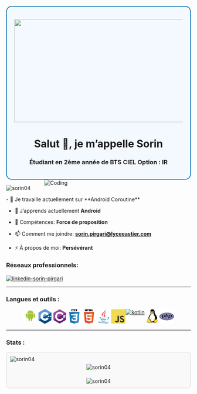 <div align="center" style="border: 2px solid #0e75b6; border-radius: 15px; padding: 20px; background-color: #f4f9ff;">
  <p>
    <img src="https://www.meosis.fr/wp-content/uploads/2020/09/gif-code.gif" width="1000" height="281"/>
  </p>
  <h1>Salut 👋, je m’appelle Sorin</h1>
  <h3>Étudiant en 2ème année de BTS CIEL Option : IR</h3>
</div>

<img align="right" alt="Coding" width="400" src="https://cdn.dribbble.com/users/1162077/screenshots/3848914/programmer.gif">

<p align="left"> 
  <img src="https://komarev.com/ghpvc/?username=sorin04&label=Profile%20views&color=0e75b6&style=flat" alt="sorin04" /> 
</p>
- 🔭 Je travaille actuellement sur **Android Coroutine**

- 🌱 J’apprends actuellement **Android**

- 💬 Compétences: **Force de proposition**

- 📫 Comment me joindre: **sorin.pirgari@lyceeastier.com**

- ⚡ À propos de moi: **Persévérant**



<h3 align="left">Réseaux professionnels:</h3>
<p align="left">
  <a href="https://www.linkedin.com/in/sorin-pirgari-228a36309/" target="blank">
    <img align="center" src="https://raw.githubusercontent.com/rahuldkjain/github-profile-readme-generator/master/src/images/icons/Social/linked-in-alt.svg" alt="linkedin-sorin-pirgari" height="30" width="40" />
  </a>
</p>

---

<h3 align="left">Langues et outils :</h3>
<div align="center" style="display: flex; justify-content: center; flex-wrap: wrap;">
  <a href="https://developer.android.com" target="_blank" rel="noreferrer">
    <img src="https://raw.githubusercontent.com/devicons/devicon/master/icons/android/android-original-wordmark.svg" alt="android" width="40" height="40" />
  </a> 
  <a href="https://www.w3schools.com/cpp/" target="_blank" rel="noreferrer">
    <img src="https://raw.githubusercontent.com/devicons/devicon/master/icons/cplusplus/cplusplus-original.svg" alt="cplusplus" width="40" height="40" />
  </a> 
  <a href="https://www.w3schools.com/cs/" target="_blank" rel="noreferrer">
    <img src="https://raw.githubusercontent.com/devicons/devicon/master/icons/csharp/csharp-original.svg" alt="csharp" width="40" height="40" />
  </a> 
  <a href="https://www.w3schools.com/css/" target="_blank" rel="noreferrer">
    <img src="https://raw.githubusercontent.com/devicons/devicon/master/icons/css3/css3-original-wordmark.svg" alt="css3" width="40" height="40" />
  </a> 
  <a href="https://www.w3.org/html/" target="_blank" rel="noreferrer">
    <img src="https://raw.githubusercontent.com/devicons/devicon/master/icons/html5/html5-original-wordmark.svg" alt="html5" width="40" height="40" />
  </a> 
  <a href="https://www.java.com" target="_blank" rel="noreferrer">
    <img src="https://raw.githubusercontent.com/devicons/devicon/master/icons/java/java-original.svg" alt="java" width="40" height="40" />
  </a> 
  <a href="https://developer.mozilla.org/en-US/docs/Web/JavaScript" target="_blank" rel="noreferrer">
    <img src="https://raw.githubusercontent.com/devicons/devicon/master/icons/javascript/javascript-original.svg" alt="javascript" width="40" height="40" />
  </a> 
  <a href="https://kotlinlang.org" target="_blank" rel="noreferrer">
    <img src="https://www.vectorlogo.zone/logos/kotlinlang/kotlinlang-icon.svg" alt="kotlin" width="40" height="40" />
  </a> 
  <a href="https://www.linux.org/" target="_blank" rel="noreferrer">
    <img src="https://raw.githubusercontent.com/devicons/devicon/master/icons/linux/linux-original.svg" alt="linux" width="40" height="40" />
  </a> 
  <a href="https://www.php.net" target="_blank" rel="noreferrer">
    <img src="https://raw.githubusercontent.com/devicons/devicon/master/icons/php/php-original.svg" alt="php" width="40" height="40" />
  </a> 
</div>

---

<h3 align="left">Stats :</h3>
<div align="center" style="border: 1px solid #ccc; border-radius: 10px; padding: 10px; background-color: #f9f9f9;">
  <!-- Langues -->
  <div style="margin-bottom: 20px;">
    <img align="left" src="https://github-readme-stats.vercel.app/api/top-langs?username=sorin04&show_icons=true&locale=en&layout=compact&langs_count=8&card_width=500&langs=c%2B%2B%2Cjava%2Cpython%2Ckotlin%2Chtml%2Ccss%2Cphp%2Cjavascript%2Ccsharp" alt="sorin04" />
  </div>

  <!-- Stats principales -->
  <div style="margin-bottom: 20px;">
    <img align="center" src="https://github-readme-stats.vercel.app/api?username=sorin04&show_icons=true&locale=en" alt="sorin04" />
  </div>

  <!-- Streak -->
  <div>
    <img align="center" src="https://github-readme-streak-stats.herokuapp.com/?user=sorin04&" alt="sorin04" />
  </div>
</div>


